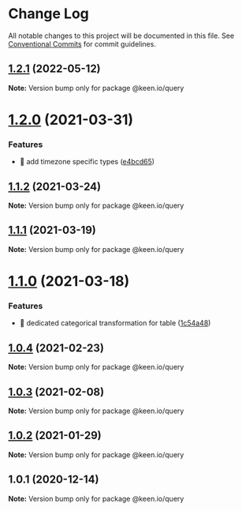 # Change Log

All notable changes to this project will be documented in this file.
See [Conventional Commits](https://conventionalcommits.org) for commit guidelines.

## [1.2.1](https://github.com/keen/keen/compare/@keen.io/query@1.2.0...@keen.io/query@1.2.1) (2022-05-12)

**Note:** Version bump only for package @keen.io/query





# [1.2.0](https://github.com/keen/keen/compare/@keen.io/query@1.1.2...@keen.io/query@1.2.0) (2021-03-31)


### Features

* 🎸 add timezone specific types ([e4bcd65](https://github.com/keen/keen/commit/e4bcd658c62ba47d5aa2e2427e94579b47c58da6))





## [1.1.2](https://github.com/keen/keen/compare/@keen.io/query@1.1.1...@keen.io/query@1.1.2) (2021-03-24)

**Note:** Version bump only for package @keen.io/query





## [1.1.1](https://github.com/keen/keen/compare/@keen.io/query@1.1.0...@keen.io/query@1.1.1) (2021-03-19)

**Note:** Version bump only for package @keen.io/query





# [1.1.0](https://github.com/keen/keen/compare/@keen.io/query@1.0.4...@keen.io/query@1.1.0) (2021-03-18)


### Features

* 🎸 dedicated categorical transformation for table ([1c54a48](https://github.com/keen/keen/commit/1c54a48fa34857fd0d72ccb371c62abdd7e4058d))





## [1.0.4](https://github.com/keen/keen/compare/@keen.io/query@1.0.3...@keen.io/query@1.0.4) (2021-02-23)

**Note:** Version bump only for package @keen.io/query





## [1.0.3](https://github.com/keen/keen/compare/@keen.io/query@1.0.2...@keen.io/query@1.0.3) (2021-02-08)

**Note:** Version bump only for package @keen.io/query





## [1.0.2](https://github.com/keen/keen/compare/@keen.io/query@1.0.1...@keen.io/query@1.0.2) (2021-01-29)

**Note:** Version bump only for package @keen.io/query





## 1.0.1 (2020-12-14)

**Note:** Version bump only for package @keen.io/query
